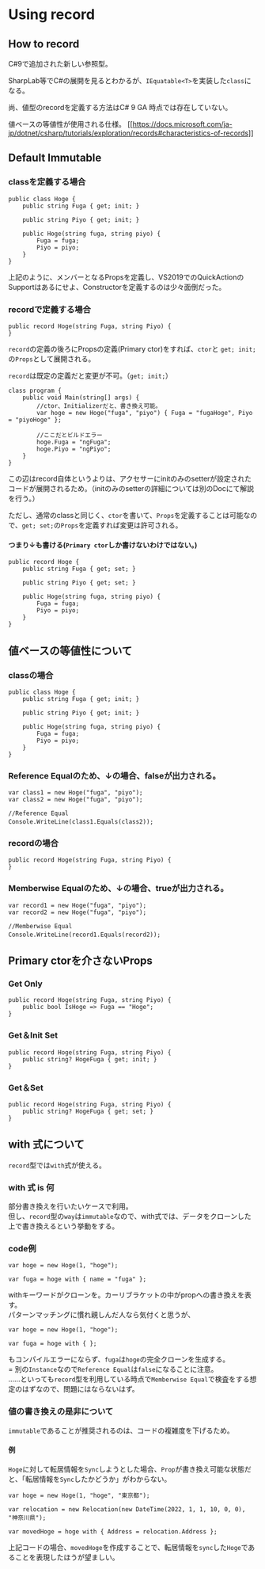 # Using record

## How to record
C#9で追加された新しい参照型。

SharpLab等でC#の展開を見るとわかるが、```IEquatable<T>```を実装した```class```になる。

尚、値型のrecordを定義する方法はC# 9 GA 時点では存在していない。


値ベースの等値性が使用される仕様。
[[https://docs.microsoft.com/ja-jp/dotnet/csharp/tutorials/exploration/records#characteristics-of-records]]

## Default Immutable

### classを定義する場合

```
public class Hoge {
    public string Fuga { get; init; }

    public string Piyo { get; init; }

    public Hoge(string fuga, string piyo) {
        Fuga = fuga;
        Piyo = piyo;
    }
}
```

上記のように、メンバーとなるPropsを定義し、VS2019でのQuickActionのSupportはあるにせよ、Constructorを定義するのは少々面倒だった。


### recordで定義する場合

```
public record Hoge(string Fuga, string Piyo) {
}
```

```record```の定義の後ろにPropsの定義(Primary ctor)をすれば、```ctor```と ```get; init;``` の```Props```として展開される。

```record```は既定の定義だと変更が不可。（```get; init;```）
```
class program { 
    public void Main(string[] args) {
        //ctor、Initializerだと、書き換え可能。
        var hoge = new Hoge("fuga", "piyo") { Fuga = "fugaHoge", Piyo = "piyoHoge" };

        //ここだとビルドエラー
        hoge.Fuga = "ngFuga";
        hoge.Piyo = "ngPiyo";
    }
}
```

この辺はrecord自体というよりは、アクセサーにinitのみのsetterが設定されたコードが展開されるため。（initのみのsetterの詳細については別のDocにて解説を行う。）

ただし、通常のclassと同じく、```ctor```を書いて、```Props```を定義することは可能なので、```get; set;```の```Props```を定義すれば変更は許可される。
#### つまり↓も書ける(```Primary ctor```しか書けないわけではない。)
```
public record Hoge {
    public string Fuga { get; set; }

    public string Piyo { get; set; }

    public Hoge(string fuga, string piyo) {
        Fuga = fuga;
        Piyo = piyo;
    }
}
```

## 値ベースの等値性について

### classの場合

```
public class Hoge {
    public string Fuga { get; init; }

    public string Piyo { get; init; }

    public Hoge(string fuga, string piyo) {
        Fuga = fuga;
        Piyo = piyo;
    }
}
```
### Reference Equalのため、↓の場合、falseが出力される。
```
var class1 = new Hoge("fuga", "piyo");
var class2 = new Hoge("fuga", "piyo");

//Reference Equal
Console.WriteLine(class1.Equals(class2));　
```

### recordの場合

```
public record Hoge(string Fuga, string Piyo) {
}
```

### Memberwise Equalのため、↓の場合、trueが出力される。
```
var record1 = new Hoge("fuga", "piyo");
var record2 = new Hoge("fuga", "piyo");

//Memberwise Equal
Console.WriteLine(record1.Equals(record2));　
```

## Primary ctorを介さないProps
### Get Only
``` 
public record Hoge(string Fuga, string Piyo) {
    public bool IsHoge => Fuga == "Hoge";
}
```

### Get＆Init Set
``` 
public record Hoge(string Fuga, string Piyo) {
    public string? HogeFuga { get; init; }
}
```

### Get＆Set
``` 
public record Hoge(string Fuga, string Piyo) {
    public string? HogeFuga { get; set; }
}
```

## with 式について
`record`型では`with`式が使える。

### with 式 is 何
部分書き換えを行いたいケースで利用。  
但し、`record`型の`way`は`immutable`なので、with式では、データをクローンした上で書き換えるという挙動をする。

### code例
```
var hoge = new Hoge(1, "hoge");

var fuga = hoge with { name = "fuga" };
```

withキーワードがクローンを。カーリブラケットの中がpropへの書き換えを表す。  
パターンマッチングに慣れ親しんだ人なら気付くと思うが、
```
var hoge = new Hoge(1, "hoge");

var fuga = hoge with { };
```
もコンパイルエラーにならず、`fuga`は`hoge`の完全クローンを生成する。  
= 別の`Instance`なので`Reference Equal`は`false`になることに注意。  
……といっても`record`型を利用している時点で`Memberwise Equal`で検査をする想定のはずなので、問題にはならないはず。

### 値の書き換えの是非について
`immutable`であることが推奨されるのは、コードの複雑度を下げるため。

#### 例
`Hoge`に対して転居情報を`Sync`しようとした場合、`Prop`が書き換え可能な状態だと、「転居情報を`Sync`したかどうか」がわからない。

```
var hoge = new Hoge(1, "hoge", "東京都");

var relocation = new Relocation(new DateTime(2022, 1, 1, 10, 0, 0), "神奈川県");

var movedHoge = hoge with { Address = relocation.Address };
```

上記コードの場合、`movedHoge`を作成することで、転居情報を`sync`した`Hoge`であることを表現したほうが望ましい。

